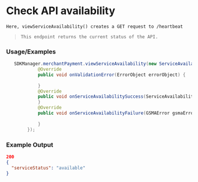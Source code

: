 # Check API availability

`Here, viewServiceAvailability() creates a GET request to /heartbeat`

> `This endpoint returns the current status of the API.`


### Usage/Examples

```java
   SDKManager.merchantPayment.viewServiceAvailability(new ServiceAvailabilityInterface() {
            @Override
            public void onValidationError(ErrorObject errorObject) {
                
            }
            @Override
            public void onServiceAvailabilitySuccess(ServiceAvailability serviceAvailability) {
            }
            @Override
            public void onServiceAvailabilityFailure(GSMAError gsmaError) {
              
            }
        });
```

### Example Output

```json
200
{
  "serviceStatus": "available"
}
```
```

